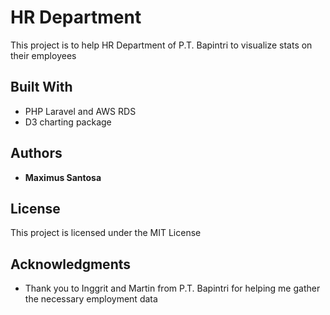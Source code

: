 # HR Department 

This project is to help HR Department of P.T. Bapintri to visualize stats on their employees


## Built With

* PHP Laravel and AWS RDS
* D3 charting package

## Authors

* **Maximus Santosa** 

## License

This project is licensed under the MIT License 

## Acknowledgments

* Thank you to Inggrit and Martin from P.T. Bapintri for helping me gather the necessary employment data
